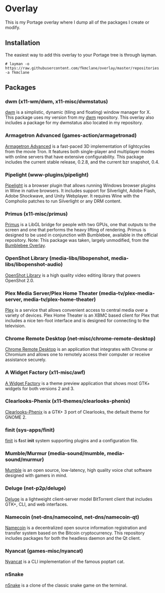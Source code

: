 Overlay
=======
This is my Portage overlay where I dump all of the packages I create or modify.

Installation
------------
The easiest way to add this overlay to your Portage tree is through layman.

```
# layman -o https://raw.githubusercontent.com/fkmclane/overlay/master/repositories.xml -a fkmclane
```

Packages
--------
### dwm (x11-wm/dwm, x11-misc/dwmstatus) ###
[dwm](http://dwm.suckless.org) is a simplistic, dynamic (tiling and floating) window manager for X. This package uses my version from my [dwm](https://github.com/fkmclane/dwm) repository. This overlay also includes a package for my dwmstatus also located in my repository.

### Armagetron Advanced (games-action/armagetronad) ###
[Armagetron Advanced](http://armagetronad.org) is a fast-paced 3D implementation of lightcycles from the movie Tron. It features both single-player and multiplayer modes with online servers that have extensive configurability. This package includes the current stable release, 0.2.8, and the current bzr snapshot, 0.4.

### Pipelight (www-plugins/pipelight) ###
[Pipelight](https://launchpad.net/pipelight) is a browser plugin that allows running Windows browser plugins in Wine in native browsers. It includes support for Silverlight, Adobe Flash, Adobe Shockwave, and Unity Webplayer. It requires Wine with the Compholio patches to run Silverlight or any DRM content.

### Primus (x11-misc/primus) ###
[Primus](https://github.com/amonakov/primus) is a LibGL bridge for people with two GPUs, one that outputs to the screen and one that performs the heavy lifting of rendering. Primus is designed to be used in conjunction with Bumblebee, available in the official repository. Note: This package was taken, largely unmodified, from the [Bumblebee Overlay](https://github.com/Bumblebee-Project/bumblebee-gentoo).

### OpenShot Library (media-libs/libopenshot, media-libs/libopenshot-audio) ###
[OpenShot Library](https://launchpad.net/libopenshot) is a high quality video editing library that powers OpenShot 2.0.

### Plex Media Server/Plex Home Theater (media-tv/plex-media-server, media-tv/plex-home-theater) ###
[Plex](http://plex.tv) is a service that allows convenient access to central media over a variety of devices. Plex Home Theater is an XBMC based client for Plex that includes a nice ten-foot interface and is designed for connecting to the television.

### Chrome Remote Desktop (net-misc/chrome-remote-desktop) ###
[Chrome Remote Desktop](http://chrome.google.com/remotedesktop) is an application that integrates with Chrome or Chromium and allows one to remotely access their computer or receive assistance securely.

### A Widget Factory (x11-misc/awf) ###
[A Widget Factory](https://github.com/valr/awf) is a theme preview application that shows most GTK+ widgets for both versions 2 and 3.

### Clearlooks-Phenix (x11-themes/clearlooks-phenix) ###
[Clearlooks-Phenix](https://github.com/jpfleury/Clearlooks-Phenix) is a GTK+ 3 port of Clearlooks, the default theme for GNOME 2.

### finit (sys-apps/finit) ###
[finit](https://github.com/troglobit/finit) is **f**ast **init** system supporting plugins and a configuration file.

### Mumble/Murmur (media-sound/mumble, media-sound/murmur) ###
[Mumble](http://mumble.info/) is an open source, low-latency, high quality voice chat software designed with gamers in mind.

### Deluge (net-p2p/deluge) ###
[Deluge](http://deluge-torrent.org/) is a lightweight client-server model BitTorrent client that includes GTK+, CLI, and web interfaces.

### Namecoin (net-dns/namecoind, net-dns/namecoin-qt) ###
[Namecoin](http://namecoin.info) is a decentralized open source information registration and transfer system based on the Bitcoin cryptocurrency. This repository includes packages for both the headless daemon and the Qt client.

### Nyancat (games-misc/nyancat) ###
[Nyancat](https://github.com/klange/nyancat) is a CLI implementation of the famous poptart cat.

### nSnake ###
[nSnake](https://github.com/alexdantas/nSnake) is a clone of the classic snake game on the terminal.
